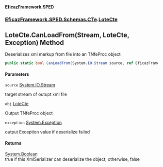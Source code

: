 #### [EficazFramework.SPED](EficazFrameworkSPED.md 'EficazFramework SPED')
### [EficazFramework.SPED.Schemas.CTe](EficazFramework.SPED.Schemas.CTe.md 'EficazFramework.SPED.Schemas.CTe').[LoteCte](EficazFramework.SPED.Schemas.CTe/LoteCte.md 'EficazFramework.SPED.Schemas.CTe.LoteCte')

## LoteCte.CanLoadFrom(Stream, LoteCte, Exception) Method

Deserializes xml markup from file into an TNfeProc object

```csharp
public static bool CanLoadFrom(System.IO.Stream source, ref EficazFramework.SPED.Schemas.CTe.LoteCte obj, ref System.Exception exception);
```
#### Parameters

<a name='EficazFramework.SPED.Schemas.CTe.LoteCte.CanLoadFrom(System.IO.Stream,EficazFramework.SPED.Schemas.CTe.LoteCte,System.Exception).source'></a>

`source` [System.IO.Stream](https://docs.microsoft.com/en-us/dotnet/api/System.IO.Stream 'System.IO.Stream')

target stream of outupt xml file

<a name='EficazFramework.SPED.Schemas.CTe.LoteCte.CanLoadFrom(System.IO.Stream,EficazFramework.SPED.Schemas.CTe.LoteCte,System.Exception).obj'></a>

`obj` [LoteCte](EficazFramework.SPED.Schemas.CTe/LoteCte.md 'EficazFramework.SPED.Schemas.CTe.LoteCte')

Output TNfeProc object

<a name='EficazFramework.SPED.Schemas.CTe.LoteCte.CanLoadFrom(System.IO.Stream,EficazFramework.SPED.Schemas.CTe.LoteCte,System.Exception).exception'></a>

`exception` [System.Exception](https://docs.microsoft.com/en-us/dotnet/api/System.Exception 'System.Exception')

output Exception value if deserialize failed

#### Returns
[System.Boolean](https://docs.microsoft.com/en-us/dotnet/api/System.Boolean 'System.Boolean')  
true if this XmlSerializer can deserialize the object; otherwise, false